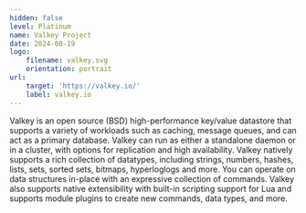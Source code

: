 ```yaml
---
hidden: false
level: Platinum
name: Valkey Project
date: 2024-08-19
logo:
    filename: valkey.svg
    orientation: portrait
url:
    target: 'https://valkey.io/'
    label: valkey.io
---
```

Valkey is an open source (BSD) high-performance key/value datastore that supports a variety of workloads such as caching, message queues, and can act as a primary database. Valkey can run as either a standalone daemon or in a cluster, with options for replication and high availability. Valkey natively supports a rich collection of datatypes, including strings, numbers, hashes, lists, sets, sorted sets, bitmaps, hyperloglogs and more. You can operate on data structures in-place with an expressive collection of commands. Valkey also supports native extensibility with built-in scripting support for Lua and supports module plugins to create new commands, data types, and more.
